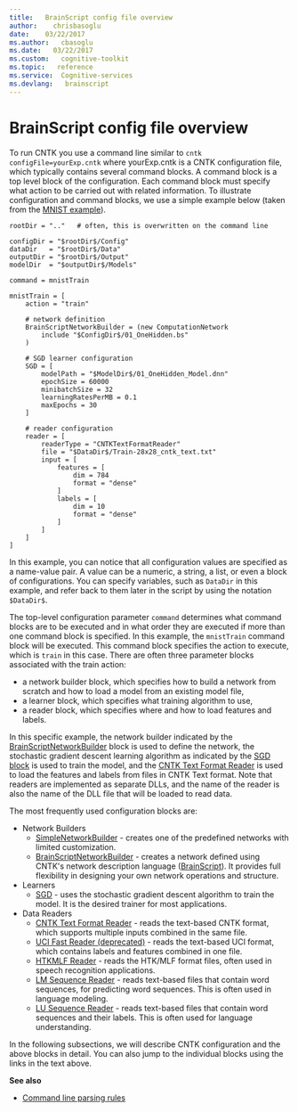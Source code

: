 ```yaml
---
title:   BrainScript config file overview
author:    chrisbasoglu
date:    03/22/2017
ms.author:   cbasoglu
ms.date:   03/22/2017
ms.custom:   cognitive-toolkit
ms.topic:   reference
ms.service:  Cognitive-services
ms.devlang:   brainscript
---
```


# BrainScript config file overview

To run CNTK you use a command line similar to `cntk configFile=yourExp.cntk` where yourExp.cntk is a CNTK configuration file, which typically contains several command blocks. A command block is a top level block of the configuration. Each command block must specify what action to be carried out with related information. To illustrate configuration and command blocks, we use a simple example below (taken from the [MNIST example](Examples.md)).

    rootDir = ".."   # often, this is overwritten on the command line

    configDir = "$rootDir$/Config"
    dataDir   = "$rootDir$/Data"
    outputDir = "$rootDir$/Output"
    modelDir  = "$outputDir$/Models"

    command = mnistTrain

    mnistTrain = [
        action = "train"

        # network definition
        BrainScriptNetworkBuilder = (new ComputationNetwork
            include "$ConfigDir$/01_OneHidden.bs"
        )

        # SGD learner configuration
        SGD = [
            modelPath = "$ModelDir$/01_OneHidden_Model.dnn"
            epochSize = 60000
            minibatchSize = 32
            learningRatesPerMB = 0.1
            maxEpochs = 30
        ]

        # reader configuration    
        reader = [
            readerType = "CNTKTextFormatReader"
            file = "$DataDir$/Train-28x28_cntk_text.txt"
            input = [
                features = [
                    dim = 784
                    format = "dense"
                ]
                labels = [
                    dim = 10
                    format = "dense"
                ]
            ]
        ]
    ]

In this example, you can notice that all configuration values are specified as a name-value pair. A value can be a numeric, a string, a list, or even a block of configurations. You can specify variables, such as `DataDir` in this example, and refer back to them later in the script by using the notation `$DataDir$`.

The top-level configuration parameter `command` determines what command blocks are to be executed and in what order they are executed if more than one command block is specified. In this example, the `mnistTrain` command block will be executed. This command block specifies the action to execute, which is `train` in this case. There are often three parameter blocks associated with the train action: 
* a network builder block, which specifies how to build a network from scratch and how to load a model from an existing model file, 
* a learner block, which specifies what training algorithm to use, 
* a reader block, which specifies where and how to load features and labels. 

In this specific example, the network builder indicated by the [BrainScriptNetworkBuilder](./BrainScript-Network-Builder.md) block is used to define the network, the stochastic gradient descent learning algorithm as indicated
by the [SGD block](./BrainScript-SGD-block.md) is used to train the model, and the [CNTK Text Format Reader](./BrainScript-CNTKTextFormat-Reader.md) is used to load the features and labels from files in CNTK Text format. Note that readers are implemented as separate DLLs, and the name of the reader is also the name of the DLL file that will be loaded to read data.

The most frequently used configuration blocks are:
* Network Builders
  * [SimpleNetworkBuilder](./Simple-Network-Builder.md) - creates one of the predefined networks with limited customization.
  * [BrainScriptNetworkBuilder](./BrainScript-Network-Builder.md) - creates a network defined using CNTK's network description language ([BrainScript](./BrainScript-Basic-concepts.md)). It provides full flexibility in designing your own network operations and structure.
* Learners
  * [SGD](./BrainScript-SGD-block.md) - uses the stochastic gradient descent algorithm to train the model. It is the desired trainer for most applications.
* Data Readers
  * [CNTK Text Format Reader](./BrainScript-CNTKTextFormat-Reader.md) - reads the text-based CNTK format, which supports multiple inputs combined in the same file.
  * [UCI Fast Reader (deprecated)](./BrainScript-UCI-Fast-Reader.md) - reads the text-based UCI format, which contains labels and features combined in one file.
  * [HTKMLF Reader](./BrainScript-HTKMLF-Reader.md) - reads the HTK/MLF format files, often used in speech recognition applications.
  * [LM Sequence Reader](./BrainScript-LM-Sequence-Reader.md) - reads text-based files that contain word sequences, for predicting word sequences. This is often used in language modeling.
  * [LU Sequence Reader](./BrainScript-LU-Sequence-Reader.md) - reads text-based files that contain word sequences and their labels. This is often used for language understanding.

In the following subsections, we will describe CNTK configuration and the above blocks in detail. You can also jump to the individual blocks using the links in the text above.

**See also**
* [Command line parsing rules](./BrainScript-Command-line-parsing-rules.md)
